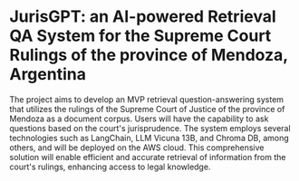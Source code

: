 # JurisGPT: an AI-powered Retrieval QA System for the Supreme Court Rulings of the province of Mendoza, Argentina

The project aims to develop an MVP retrieval question-answering system that utilizes the rulings of the Supreme Court of Justice of the province of Mendoza as a document corpus. Users will have the capability to ask questions based on the court's jurisprudence. The system employs several technologies such as LangChain, LLM Vicuna 13B, and Chroma DB, among others, and will be deployed on the AWS cloud. This comprehensive solution will enable efficient and accurate retrieval of information from the court's rulings, enhancing access to legal knowledge.
